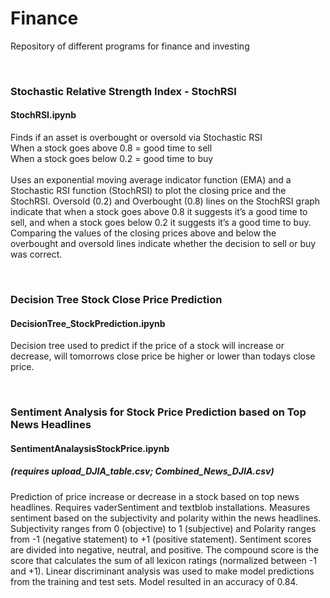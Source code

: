 # Finance
Repository of different programs for finance and investing

<br />

### Stochastic Relative Strength Index - StochRSI
#### StochRSI.ipynb 
Finds if an asset is overbought or oversold via Stochastic RSI
<br />
When a stock goes above 0.8 = good time to sell
<br />
When a stock goes below 0.2 = good time to buy
<br />
<br />
Uses an exponential moving average indicator function (EMA) and a Stochastic RSI function (StochRSI) to plot the closing price and the StochRSI. Oversold (0.2) and Overbought (0.8) lines on the StochRSI graph indicate that when a stock goes above 0.8 it suggests it’s a good time to sell, and when a stock goes below 0.2 it suggests it’s a good time to buy. Comparing the values of the closing prices above and below the overbought and oversold lines indicate whether the decision to sell or buy was correct.

<br />

### Decision Tree Stock Close Price Prediction
#### DecisionTree_StockPrediction.ipynb
Decision tree used to predict if the price of a stock will increase or decrease, will tomorrows close price be higher or lower than todays close price.

<br />

### Sentiment Analysis for Stock Price Prediction based on Top News Headlines
#### SentimentAnalaysisStockPrice.ipynb
##### (requires upload_DJIA_table.csv; Combined_News_DJIA.csv)
Prediction of price increase or decrease in a stock based on top news headlines. Requires vaderSentiment and textblob installations. Measures sentiment based on the subjectivity and polarity within the news headlines. Subjectivity ranges from 0 (objective) to 1 (subjective) and Polarity ranges from -1 (negative statement) to +1 (positive statement). Sentiment scores are divided into negative, neutral, and positive. The compound score is the score that calculates the sum of all lexicon ratings (normalized between -1 and +1). Linear discriminant analysis was used to make model predictions from the training and test sets. Model resulted in an accuracy of 0.84.
